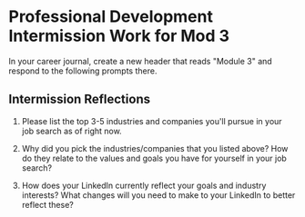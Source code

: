 # Professional Development Intermission Work for Mod 3

In your career journal, create a new header that reads "Module 3" and respond to the following prompts there. 

## Intermission Reflections 
1. Please list the top 3-5 industries and companies you'll pursue in your job search as of right now. 

2. Why did you pick the industries/companies that you listed above? How do they relate to the values and goals you have for yourself in your job search?

3. How does your LinkedIn currently reflect your goals and industry interests? What changes will you need to make to your LinkedIn to better reflect these?
